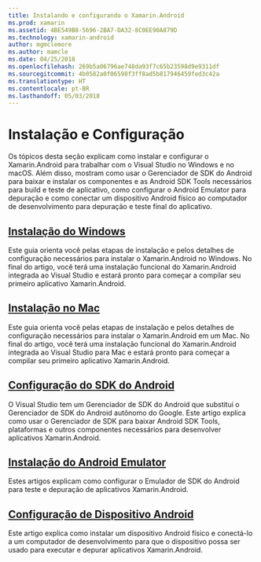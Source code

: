 ```yaml
---
title: Instalando e configurando o Xamarin.Android
ms.prod: xamarin
ms.assetid: 4BE549B8-5696-2BA7-DA32-8C0EE90A879D
ms.technology: xamarin-android
author: mgmclemore
ms.author: mamcle
ms.date: 04/25/2018
ms.openlocfilehash: 269b5a06796ae748da93f7c65b23598d9e9311df
ms.sourcegitcommit: 4b0582a0f06598f3ff8ad5b817946459fed3c42a
ms.translationtype: HT
ms.contentlocale: pt-BR
ms.lasthandoff: 05/03/2018
---
```

# <a name="setup-and-installation"></a>Instalação e Configuração

Os tópicos desta seção explicam como instalar e configurar o Xamarin.Android para trabalhar com o Visual Studio no Windows e no macOS. Além disso, mostram como usar o Gerenciador de SDK do Android para baixar e instalar os componentes e as Android SDK Tools necessários para build e teste de aplicativo, como configurar o Android Emulator para depuração e como conectar um dispositivo Android físico ao computador de desenvolvimento para depuração e teste final do aplicativo.


## <a name="windows-installationandroidget-startedinstallationwindowsmd"></a>[Instalação do Windows](~/android/get-started/installation/windows.md)

Este guia orienta você pelas etapas de instalação e pelos detalhes de configuração necessários para instalar o Xamarin.Android no Windows. No final do artigo, você terá uma instalação funcional do Xamarin.Android integrada ao Visual Studio e estará pronto para começar a compilar seu primeiro aplicativo Xamarin.Android.

## <a name="mac-installationhttpsdocsmicrosoftcomen-usvisualstudiomacinstallation"></a>[Instalação no Mac](https://docs.microsoft.com/en-us/visualstudio/mac/installation)

Este guia orienta você pelas etapas de instalação e pelos detalhes de configuração necessários para instalar o Xamarin.Android em um Mac. No final do artigo, você terá uma instalação funcional do Xamarin.Android integrada ao Visual Studio para Mac e estará pronto para começar a compilar seu primeiro aplicativo Xamarin.Android.

## <a name="android-sdk-setupandroidget-startedinstallationandroid-sdkmd"></a>[Configuração do SDK do Android](~/android/get-started/installation/android-sdk.md)

O Visual Studio tem um Gerenciador de SDK do Android que substitui o Gerenciador de SDK do Android autônomo do Google. Este artigo explica como usar o Gerenciador de SDK para baixar Android SDK Tools, plataformas e outros componentes necessários para desenvolver aplicativos Xamarin.Android.

## <a name="android-emulator-setupandroidget-startedinstallationandroid-emulatorindexmd"></a>[Instalação do Android Emulator](~/android/get-started/installation/android-emulator/index.md)

Estes artigos explicam como configurar o Emulador de SDK do Android para teste e depuração de aplicativos Xamarin.Android.

## <a name="android-device-setupandroidget-startedinstallationset-up-device-for-developmentmd"></a>[Configuração de Dispositivo Android](~/android/get-started/installation/set-up-device-for-development.md)

Este artigo explica como instalar um dispositivo Android físico e conectá-lo a um computador de desenvolvimento para que o dispositivo possa ser usado para executar e depurar aplicativos Xamarin.Android.
